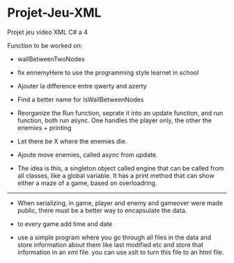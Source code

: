 # Projet-Jeu-XML

Projet jeu video XML C# a 4

Function to be worked on:

- wallBetweenTwoNodes
- fix ennemyHere to use the programming style learnet in school
- Ajouter la difference entre qwerty and azerty
- Find a better name for IsWallBetweenNodes
- Reorganize the Run function, seprate it into an update function, and run function, both run async. One handles the player only, the other the enemies + printing
- Let there be X where the enemies die.
- Ajoute move enemies, called async from update.

- The idea is this, a singleton object called engine that can be called from all classes, like a global variable. It has a print method that can show either a maze of a game, based on overloadring.

---

- When serializing, in game, player and enemy and gameover were made public, there must be a better way to encapsulate the data.

- to every game add time and date
- use a simple program where you go through all files in the data and store information about them
  like last modified etc and store that information in an xml file. you can use xslt to turn this
  file to an html file.

